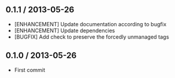 ## 0.1.1 / 2013-05-26

- [ENHANCEMENT] Update documentation according to bugfix
- [ENHANCEMENT] Update dependencies
- [BUGFIX] Add check to preserve the forcedly unmanaged tags

## 0.1.0 / 2013-05-26

- First commit